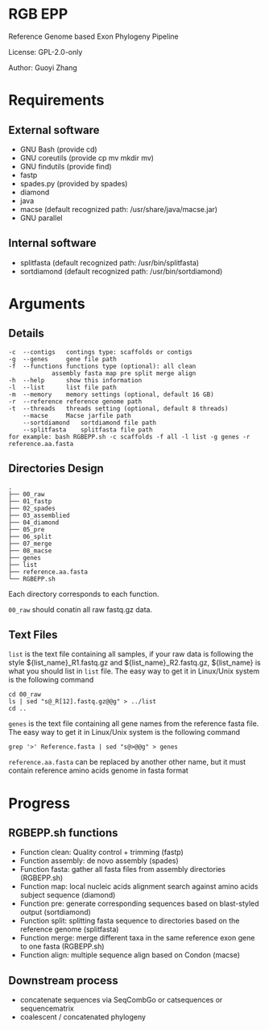 # RGB EPP

Reference Genome based Exon Phylogeny Pipeline

License: GPL-2.0-only

Author: Guoyi Zhang

# Requirements

## External software 

- GNU Bash (provide cd)
- GNU coreutils (provide cp mv mkdir mv)
- GNU findutils (provide find)
- fastp
- spades.py (provided by spades)
- diamond
- java
- macse (default recognized path: /usr/share/java/macse.jar)
- GNU parallel

## Internal software

- splitfasta (default recognized path: /usr/bin/splitfasta)
- sortdiamond (default recognized path: /usr/bin/sortdiamond)

# Arguments

## Details

```
-c	--contigs	contings type: scaffolds or contigs
-g	--genes		gene file path
-f	--functions	functions type (optional): all clean 
	  		assembly fasta map pre split merge align
-h	--help		show this information
-l	--list		list file path
-m	--memory	memory settings (optional, default 16 GB)
-r	--reference	reference genome path
-t	--threads	threads setting (optional, default 8 threads)
	--macse		Macse jarfile path
	--sortdiamond	sortdiamond file path
	--splitfasta	splitfasta file path
for example: bash RGBEPP.sh -c scaffolds -f all -l list -g genes -r reference.aa.fasta 
```

## Directories Design

```
.
├── 00_raw
├── 01_fastp
├── 02_spades
├── 03_assemblied
├── 04_diamond
├── 05_pre
├── 06_split
├── 07_merge
├── 08_macse
├── genes
├── list
├── reference.aa.fasta
└── RGBEPP.sh
```

Each directory corresponds to each function.

`00_raw` should conatin all raw fastq.gz data.

## Text Files

`list` is the text file containing all samples, if your raw data is following the style ${list_name}\_R1.fastq.gz and  ${list_name}\_R2.fastq.gz, ${list_name} is what you should list in `list` file. The easy way to get it in Linux/Unix system is the following command

```
cd 00_raw
ls | sed "s@_R[12].fastq.gz@@g" > ../list
cd ..
```

`genes` is the text file containing all gene names from the reference fasta file. The easy way to get it in Linux/Unix system is the following command

```
grep '>' Reference.fasta | sed "s@>@@g" > genes
```

`reference.aa.fasta` can be replaced by another other name, but it must contain reference amino acids genome in fasta format

# Progress

## RGBEPP.sh functions

 - Function clean: Quality control + trimming (fastp)
 - Function assembly: de novo assembly (spades)
 - Function fasta: gather all fasta files from assembly directories (RGBEPP.sh)
 - Function map: local nucleic acids alignment search against amino acids subject sequence (diamond)
 - Function pre: generate corresponding sequences based on blast-styled output (sortdiamond) 
 - Function split: splitting fasta sequence to directories based on the reference genome (splitfasta)
 - Function merge: merge different taxa in the same reference exon gene to one fasta (RGBEPP.sh)
 - Function align: multiple sequence align based on Condon (macse)

## Downstream process

 - concatenate sequences via SeqCombGo or catsequences or sequencematrix
 - coalescent / concatenated phylogeny


